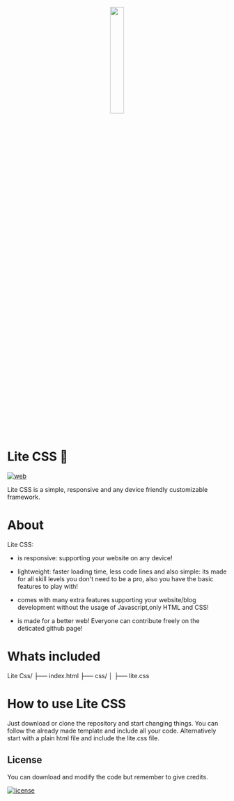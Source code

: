 <p align="center">
  <img src="https://camo.githubusercontent.com/3e840fb4f8d8f3d88e4f5bd03bdf3192e21240ea/687474703a2f2f692e696d6775722e636f6d2f346633496978352e706e67" width="25%">
</p>

# Lite CSS :dash:

[![web](https://img.shields.io/badge/preview-web-red.svg)](https://penglezos.com/litecss)

Lite CSS is a simple, responsive and any device friendly customizable framework.

# About

Lite CSS:

* is responsive: supporting your website on any device!

* lightweight: faster loading time, less code lines and also simple: its made for all skill levels you don't need to be a pro, also you have the basic features to play with!

* comes with many extra features supporting your website/blog development without the usage of Javascript,only HTML and CSS!

* is made for a better web! Everyone can contribute freely on the deticated github page!

# Whats included

Lite Css/
├── index.html
├── css/
│   ├── lite.css

# How to use Lite CSS

Just download or clone the repository and start changing things. You can follow the already made template and include all your code. Alternatively start with a plain html file and include the lite.css file.

## License

You can download and modify the code but remember to give credits.

[![license](https://img.shields.io/badge/license-MIT-blue.svg)](https://github.com/penglezos/litecss/blob/master/LICENSE)
